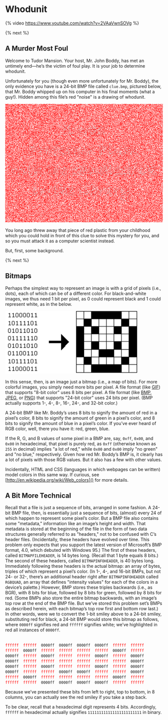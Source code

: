 # Whodunit

{% video https://www.youtube.com/watch?v=2VAaVwnSOVg %}

{% next %}

## A Murder Most Foul

Welcome to Tudor Mansion. Your host, Mr. John Boddy, has met an untimely end—he’s the victim of foul play. It is your job to determine whodunit.

Unfortunately for you (though even more unfortunately for Mr. Boddy), the only evidence you have is a 24-bit BMP file called `clue.bmp`, pictured below, that Mr. Boddy whipped up on his computer in his final moments (what a guy!). Hidden among this file’s red "noise" is a drawing of whodunit.

![the final clue](clue.bmp)

You long ago threw away that piece of red plastic from your childhood which you could hold in front of this clue to solve this mystery for you, and so you must attack it as a computer scientist instead.

But, first, some background.

{% next %}

## Bitmaps

Perhaps the simplest way to represent an image is with a grid of pixels (i.e., dots), each of which can be of a different color. For black-and-white images, we thus need 1 bit per pixel, as 0 could represent black and 1 could represent white, as in the below.

![a simple bitmap](bitmap.png)

In this sense, then, is an image just a bitmap (i.e., a map of bits). For more colorful images, you simply need more bits per pixel. A file format (like [GIF](https://en.wikipedia.org/wiki/GIF)) that supports "8-bit color" uses 8 bits per pixel. A file format (like [BMP](https://en.wikipedia.org/wiki/BMP_file_format), [JPEG](https://en.wikipedia.org/wiki/JPEG), or [PNG](https://en.wikipedia.org/wiki/Portable_Network_Graphics)) that supports "24-bit color" uses 24 bits per pixel. (BMP actually supports 1-, 4-, 8-, 16-, 24-, and 32-bit color.)

A 24-bit BMP like Mr. Boddy’s uses 8 bits to signify the amount of red in a pixel’s color, 8 bits to signify the amount of green in a pixel’s color, and 8 bits to signify the amount of blue in a pixel’s color. If you’ve ever heard of RGB color, well, there you have it: red, green, blue.

If the R, G, and B values of some pixel in a BMP are, say, `0xff`, `0x00`, and `0x00` in hexadecimal, that pixel is purely red, as `0xff` (otherwise known as `255` in decimal) implies "a lot of red," while `0x00` and `0x00` imply "no green" and "no blue," respectively. Given how red Mr. Boddy’s BMP is, it clearly has a lot of pixels with those RGB values. But it also has a few with other values.

Incidentally, HTML and CSS (languages in which webpages can be written) model colors in this same way. If curious, see [http://en.wikipedia.org/wiki/Web_colors]() for more details.

## A Bit More Technical

Recall that a file is just a sequence of bits, arranged in some fashion. A 24-bit BMP file, then, is essentially just a sequence of bits, (almost) every 24 of which happen to represent some pixel’s color. But a BMP file also contains some "metadata," information like an image’s height and width. That metadata is stored at the beginning of the file in the form of two data structures generally referred to as "headers," not to be confused with C’s header files. (Incidentally, these headers have evolved over time. This problem only expects that you support the latest version of Microsoft’s BMP format, 4.0, which debuted with Windows 95.) The first of these headers, called `BITMAPFILEHEADER`, is 14 bytes long. (Recall that 1 byte equals 8 bits.) The second of these headers, called `BITMAPINFOHEADER`, is 40 bytes long. Immediately following these headers is the actual bitmap: an array of bytes, triples of which represent a pixel’s color. (In 1-, 4-, and 16-bit BMPs, but not 24- or 32-, there’s an additional header right after `BITMAPINFOHEADER` called `RGBQUAD`, an array that defines "intensity values" for each of the colors in a device’s palette.) However, BMP stores these triples backwards (i.e., as BGR), with 8 bits for blue, followed by 8 bits for green, followed by 8 bits for red. (Some BMPs also store the entire bitmap backwards, with an image’s top row at the end of the BMP file. But we’ve stored this problem set’s BMPs as described herein, with each bitmap’s top row first and bottom row last.) In other words, were we to convert the 1-bit smiley above to a 24-bit smiley, substituting red for black, a 24-bit BMP would store this bitmap as follows, where `0000ff` signifies red and `ffffff` signifies white; we’ve highlighted in red all instances of `0000ff`.

<code>
<span style="color:red">ffffff</span>  <span style="color:red">ffffff</span>  0000ff  0000ff  0000ff  0000ff  <span style="color:red">ffffff</span>  <span style="color:red">ffffff</span>
<span style="color:red">ffffff</span>  0000ff  <span style="color:red">ffffff</span>  <span style="color:red">ffffff</span>  <span style="color:red">ffffff</span>  <span style="color:red">ffffff</span>  0000ff  <span style="color:red">ffffff</span>
0000ff  <span style="color:red">ffffff</span>  0000ff  <span style="color:red">ffffff</span>  <span style="color:red">ffffff</span>  0000ff  <span style="color:red">ffffff</span>  0000ff
0000ff  <span style="color:red">ffffff</span>  <span style="color:red">ffffff</span>  <span style="color:red">ffffff</span>  <span style="color:red">ffffff</span>  <span style="color:red">ffffff</span>  <span style="color:red">ffffff</span>  0000ff
0000ff  <span style="color:red">ffffff</span>  0000ff  <span style="color:red">ffffff</span>  <span style="color:red">ffffff</span>  0000ff  <span style="color:red">ffffff</span>  0000ff
0000ff  <span style="color:red">ffffff</span>  <span style="color:red">ffffff</span>  0000ff  0000ff  <span style="color:red">ffffff</span>  <span style="color:red">ffffff</span>  0000ff
<span style="color:red">ffffff</span>  0000ff  <span style="color:red">ffffff</span>  <span style="color:red">ffffff</span>  <span style="color:red">ffffff</span>  <span style="color:red">ffffff</span>  0000ff  <span style="color:red">ffffff</span>
<span style="color:red">ffffff</span>  <span style="color:red">ffffff</span>  0000ff  0000ff  0000ff  0000ff  <span style="color:red">ffffff</span>  <span style="color:red">ffffff</span>
</code>

Because we’ve presented these bits from left to right, top to bottom, in 8 columns, you can actually see the red smiley if you take a step back.

To be clear, recall that a hexadecimal digit represents 4 bits. Accordingly, `ffffff` in hexadecimal actually signifies `111111111111111111111111` in binary.
